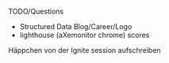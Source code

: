 TODO/Questions

- Structured Data Blog/Career/Logo
- lighthouse (aXemonitor chrome) scores

Häppchen von der Ignite session aufschreiben
